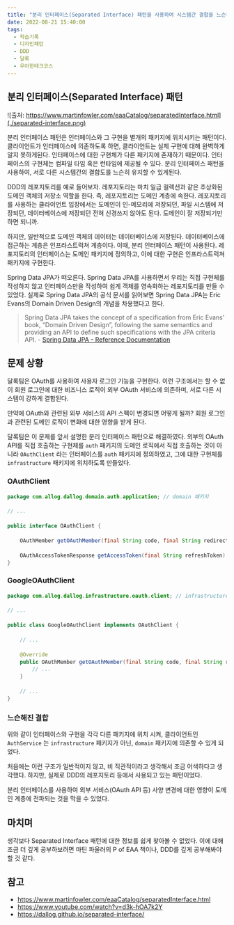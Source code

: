 ```yaml
---
title: "분리 인터페이스(Separated Interface) 패턴을 사용하여 시스템간 결합을 느슨하게 설계하기"
date: 2022-08-21 15:40:00
tags:
  - 학습기록
  - 디자인패턴
  - DDD
  - 달록
  - 우아한테크코스
---
```


## 분리 인터페이스(Separated Interface) 패턴

![출처: https://www.martinfowler.com/eaaCatalog/separatedInterface.html](./separated-interface.png)

분리 인터페이스 패턴은 인터페이스와 그 구현을 별개의 패키지에 위치시키는 패턴이다. 클라이언트가 인터페이스에 의존하도록 하면, 클라이언트는 실제 구현에 대해 완벽하게 알지 못하게된다. 인터페이스에 대한 구현체가 다른 패키지에 존재하기 때문이다. 인터페이스의 구현체는 컴파일 타임 혹은 런타임에 제공될 수 있다. 분리 인터페이스 패턴을 사용하여, 서로 다른 시스템간의 결합도를 느슨히 유지할 수 있게된다.

DDD의 레포지토리를 예로 들어보자. 레포지토리는 마치 일급 컬렉션과 같은 추상화된 도메인 객체의 저장소 역할을 한다. 즉, 레포지토리는 도메인 계층에 속한다. 레포지토리를 사용하는 클라이언트 입장에서는 도메인이 인-메모리에 저장되던, 파일 시스템에 저장되던, 데이터베이스에 저장되던 전혀 신경쓰지 않아도 된다. 도메인이 잘 저장되기만 하면 되니까.

하지만, 일반적으로 도메인 객체의 데이터는 데이터베이스에 저장된다. 데이터베이스에 접근하는 계층은 인프라스트럭쳐 계층이다. 이때, 분리 인터페이스 패턴이 사용된다. 레포지토리의 인터페이스는 도메인 패키지에 정의하고, 이에 대한 구현은 인프라스트럭쳐 패키지에 구현한다.

Spring Data JPA가 떠오른다. Spring Data JPA를 사용하면서 우리는 직접 구현체를 작성하지 않고 인터페이스만을 작성하여 쉽게 객체를 영속화하는 레포지토리를 만들 수 있었다. 실제로 Spring Data JPA의 공식 문서를 읽어보면 Spring Data JPA는 Eric Evans의 Domain Driven Design의 개념을 차용했다고 한다.

> Spring Data JPA takes the concept of a specification from Eric Evans' book, “Domain Driven Design”, following the same semantics and providing an API to define such specifications with the JPA criteria API. - [Spring Data JPA - Reference Documentation](https://docs.spring.io/spring-data/jpa/docs/current/reference/html/#specifications)

## 문제 상황

달록팀은 OAuth를 사용하여 사용자 로그인 기능을 구현한다. 이런 구조에서는 할 수 없이 회원 로그인에 대한 비즈니스 로직이 외부 OAuth 서비스에 의존하며, 서로 다른 시스템이 강하게 결합된다.

만약에 OAuth와 관련된 외부 서비스의 API 스펙이 변경되면 어떻게 될까? 회원 로그인과 관련된 도메인 로직이 변화에 대한 영향을 받게 된다.

달록팀은 이 문제를 앞서 설명한 분리 인터페이스 패턴으로 해결하였다. 외부의 OAuth API를 직접 호출하는 구현체를 `auth` 패키지의 도메인 로직에서 직접 호출하는 것이 아니라 `OAuthClient` 라는 인터페이스를 `auth` 패키지에 정의하였고, 그에 대한 구현체를 `infrastructure` 패키지에 위치하도록 만들었다.

### OAuthClient

```java
package com.allog.dallog.domain.auth.application; // domain 패키지

// ...

public interface OAuthClient {

    OAuthMember getOAuthMember(final String code, final String redirectUri);

    OAuthAccessTokenResponse getAccessToken(final String refreshToken);
}
```

### GoogleOAuthClient

```java
package com.allog.dallog.infrastructure.oauth.client; // infrastructure 패키지

// ...

public class GoogleOAuthClient implements OAuthClient {

    // ...

    @Override
    public OAuthMember getOAuthMember(final String code, final String redirectUri) {
        // ...
    }

    // ...
}
```

### 느슨해진 결합

위와 같이 인터페이스와 구현을 각각 다른 패키지에 위치 시켜, 클라이언트인 `AuthService` 는 `infrastructure` 패키지가 아닌, `domain` 패키지에 의존할 수 있게 되었다.

처음에는 이런 구조가 일반적이지 않고, 비 직관적이라고 생각해서 조금 어색하다고 생각했다. 하지만, 실제로 DDD의 레포지토리 등에서 사용되고 있는 패턴이었다.

분리 인터페이스를 사용하여 외부 서비스(OAuth API 등) 사양 변경에 대한 영향이 도메인 계층에 전파되는 것을 막을 수 있었다.

## 마치며

생각보다 Separated Interface 패턴에 대한 정보를 쉽게 찾아볼 수 없었다. 이에 대해 조금 더 깊게 공부하보려면 마틴 파울러의 P of EAA 책이나, DDD를 깊게 공부해봐야할 것 같다.

## 참고

- https://www.martinfowler.com/eaaCatalog/separatedInterface.html
- https://www.youtube.com/watch?v=d3k-hOA7k2Y
- https://dallog.github.io/separated-interface/
